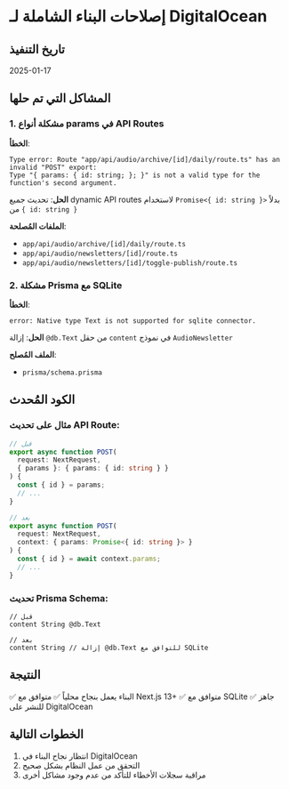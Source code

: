 # إصلاحات البناء الشاملة لـ DigitalOcean

## تاريخ التنفيذ
2025-01-17

## المشاكل التي تم حلها

### 1. مشكلة أنواع params في API Routes
**الخطأ**:
```
Type error: Route "app/api/audio/archive/[id]/daily/route.ts" has an invalid "POST" export:
Type "{ params: { id: string; }; }" is not a valid type for the function's second argument.
```

**الحل**:
تحديث جميع dynamic API routes لاستخدام `Promise<{ id: string }>` بدلاً من `{ id: string }`

**الملفات المُصلحة**:
- `app/api/audio/archive/[id]/daily/route.ts`
- `app/api/audio/newsletters/[id]/route.ts`
- `app/api/audio/newsletters/[id]/toggle-publish/route.ts`

### 2. مشكلة Prisma مع SQLite
**الخطأ**:
```
error: Native type Text is not supported for sqlite connector.
```

**الحل**:
إزالة `@db.Text` من حقل `content` في نموذج `AudioNewsletter`

**الملف المُصلح**:
- `prisma/schema.prisma`

## الكود المُحدث

### مثال على تحديث API Route:
```typescript
// قبل
export async function POST(
  request: NextRequest,
  { params }: { params: { id: string } }
) {
  const { id } = params;
  // ...
}

// بعد
export async function POST(
  request: NextRequest,
  context: { params: Promise<{ id: string }> }
) {
  const { id } = await context.params;
  // ...
}
```

### تحديث Prisma Schema:
```prisma
// قبل
content String @db.Text

// بعد
content String // إزالة @db.Text للتوافق مع SQLite
```

## النتيجة
✅ البناء يعمل بنجاح محلياً
✅ متوافق مع Next.js 13+
✅ متوافق مع SQLite
✅ جاهز للنشر على DigitalOcean

## الخطوات التالية
1. انتظار نجاح البناء في DigitalOcean
2. التحقق من عمل النظام بشكل صحيح
3. مراقبة سجلات الأخطاء للتأكد من عدم وجود مشاكل أخرى 